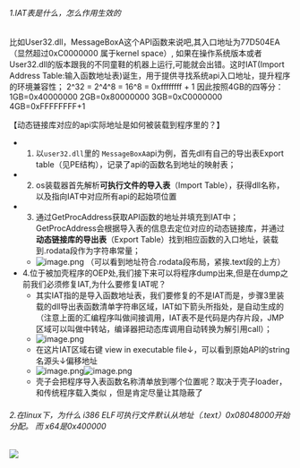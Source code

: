 ###### 1.IAT表是什么，怎么作用生效的
比如User32.dll，MessageBoxA这个API函数来说吧,其入口地址为77D504EA（显然超过0xC0000000 属于kernel space）, 如果在操作系统版本或者User32.dll的版本跟我的不同童鞋的机器上运行,可能就会出错。这时IAT(Import Address Table:输入函数地址表)诞生，用于提供寻找系统api入口地址，提升程序的环境兼容性；
2^32 = 2^4^8 = 16^8 = 0xffffffff + 1
因此按照4GB的四等分：1GB=0x40000000 2GB=0x80000000 3GB=0xC0000000 4GB=0xFFFFFFFF+1

【动态链接库对应的api实际地址是如何被装载到程序里的？】

- 1. 以`user32.dll`里的 `MessageBoxA`api为例，首先dll有自己的导出表Export table（见PE结构），记录了api的函数名到地址的映射表；
- 2. os装载器首先解析**可执行文件的导入表**（Import Table），获得dll名称，以及指向IAT中对应所有api的起始项位置
- 3. 通过GetProcAddress获取API函数的地址并填充到IAT中；GetProcAddress会根据导入表的信息去定位对应的动态链接库，并通过**动态链接库的导出表**（Export Table）找到相应函数的入口地址，装载到.rodata段作为字符串常量；
   - ![image.png](https://cdn.nlark.com/yuque/0/2023/png/26575180/1698168589785-cbb1ddb8-2279-4d77-b830-b2a1c7aed2fc.png#averageHue=%23d2d0c8&clientId=ud3801d77-ccbe-4&from=paste&height=171&id=ufde9663e&originHeight=452&originWidth=561&originalType=binary&ratio=2.640000104904175&rotation=0&showTitle=false&size=431742&status=done&style=none&taskId=u0807834a-c017-477d-9ffc-de0b3dcaac7&title=&width=212.49999155600898) （可以看到地址符合.rodata段布局，紧挨.text段的上方）
- 4.位于被加壳程序的OEP处,我们接下来可以将程序dump出来,但是在dump之前我们必须修复IAT,为什么要修复IAT呢？
   - 其实IAT指的是导入函数地址表，我们要修复的不是IAT而是，步骤3里装载的dll导出表函数清单字符串区域，IAT如下箭头所指处，是自动生成的（注意上面的汇编程序叫做间接调用，IAT表不是代码是内存片段，JMP区域可以叫做中转站，编译器把动态库调用自动转换为解引用call）；
   - ![image.png](https://cdn.nlark.com/yuque/0/2023/png/26575180/1698169282026-5cc189b1-2a9e-49b9-b431-b5358976bfa6.png#averageHue=%23e1dfc3&clientId=ud3801d77-ccbe-4&from=paste&height=294&id=ub13874f6&originHeight=776&originWidth=1223&originalType=binary&ratio=2.640000104904175&rotation=0&showTitle=false&size=1126334&status=done&style=none&taskId=u70561dcc-8c58-4b50-ac3d-5b5914d0fc4&title=&width=463.25755734937434)
   - 在这片IAT区域右键 view in executable file↓，可以看到原始API的string名源头↓偏移地址
   - ![image.png](https://cdn.nlark.com/yuque/0/2023/png/26575180/1698169635793-45ba029a-48f7-4550-bfea-91f03218543e.png#averageHue=%23d8d6c7&clientId=ud3801d77-ccbe-4&from=paste&height=165&id=uc70cd9c0&originHeight=435&originWidth=1067&originalType=binary&ratio=2.640000104904175&rotation=0&showTitle=false&size=769929&status=done&style=none&taskId=ud6c5f82c-5dc9-4798-b48a-64029e7eacc&title=&width=404.1666506065269)![image.png](https://cdn.nlark.com/yuque/0/2023/png/26575180/1698169705976-21158bd9-da2f-4cf4-98e2-ea1959561220.png#averageHue=%23d2cfc7&clientId=ud3801d77-ccbe-4&from=paste&height=167&id=ueddf184f&originHeight=441&originWidth=595&originalType=binary&ratio=2.640000104904175&rotation=0&showTitle=false&size=434727&status=done&style=none&taskId=u42940dcb-0443-4c2e-9138-ceffc9b8241&title=&width=225.37877892303985)
   - 壳子会把程序导入表函数名称清单放到哪个位置呢？取决于壳子loader，和传统程序载入类似 ，但是肯定尽量让其隐蔽了
###### 2.在linux下，为什么 i386 ELF可执行文件默认从地址（.text）0x08048000开始分配。 而 x64是0x400000
![](https://cdn.nlark.com/yuque/0/2023/png/26575180/1698164141354-60f4494e-236b-46de-8e0d-c43ddbcc1d48.png#averageHue=%23fbfaf8&clientId=ud3801d77-ccbe-4&from=paste&height=401&id=u4f3d65e0&originHeight=970&originWidth=1884&originalType=url&ratio=2.640000104904175&rotation=0&showTitle=false&status=done&style=none&taskId=ucbc5d443-a9c4-4b1b-9268-9e06ec4efe6&title=&width=779.0108642578125)
